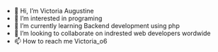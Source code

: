 - 👋 Hi, I’m Victoria Augustine
- 👀 I’m interested in programing
- 🌱 I’m currently learning Backend development using php
- 💞️ I’m looking to collaborate on indrested web developers wordwide
- 📫 How to reach me Victoria_o6

<!---
Victoria-06/Victoria-06 is a ✨ special ✨ repository because its `README.md` (this file) appears on your GitHub profile.
You can click the Preview link to take a look at your changes.
--->
